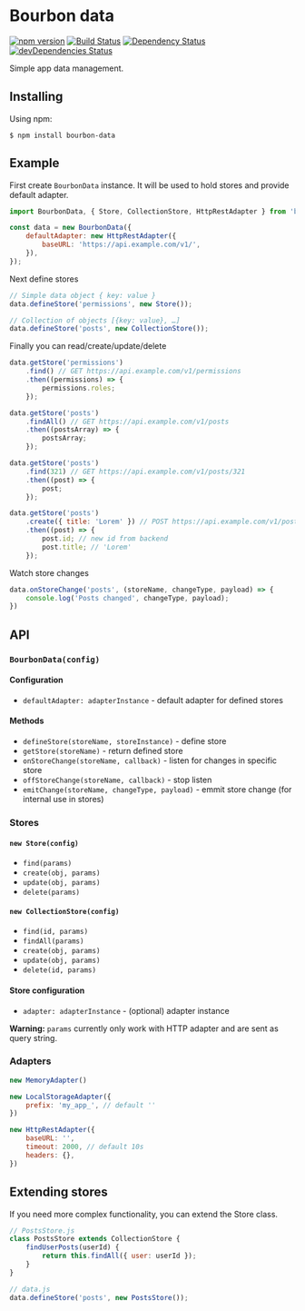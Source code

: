 # Bourbon data
[![npm version](https://img.shields.io/npm/v/bourbon-data.svg)](https://www.npmjs.com/package/bourbon-data)  [![Build Status](https://travis-ci.org/KacperKozak/bourbon-data.svg?branch=master)](https://travis-ci.org/KacperKozak/bourbon-data) [![Dependency Status](https://david-dm.org/KacperKozak/bourbon-data.svg)](https://david-dm.org/KacperKozak/bourbon-data) [![devDependencies Status](https://david-dm.org/KacperKozak/bourbon-data/dev-status.svg)](https://david-dm.org/KacperKozak/bourbon-data?type=dev)

Simple app data management.

## Installing

Using npm:

```
$ npm install bourbon-data
```

## Example

First create `BourbonData` instance.
It will be used to hold stores and provide default adapter.

```js
import BourbonData, { Store, CollectionStore, HttpRestAdapter } from 'bourbon-data';

const data = new BourbonData({
    defaultAdapter: new HttpRestAdapter({
        baseURL: 'https://api.example.com/v1/',
    }),
});
```

Next define stores

```js
// Simple data object { key: value }
data.defineStore('permissions', new Store());

// Collection of objects [{key: value}, …]
data.defineStore('posts', new CollectionStore());
```

Finally you can read/create/update/delete

```js
data.getStore('permissions')
    .find() // GET https://api.example.com/v1/permissions
    .then((permissions) => {
        permissions.roles;
    });

data.getStore('posts')
    .findAll() // GET https://api.example.com/v1/posts
    .then((postsArray) => {
        postsArray;
    });

data.getStore('posts')
    .find(321) // GET https://api.example.com/v1/posts/321
    .then((post) => {
        post;
    });

data.getStore('posts')
    .create({ title: 'Lorem' }) // POST https://api.example.com/v1/posts
    .then((post) => {
        post.id; // new id from backend
        post.title; // 'Lorem'
    });
```

Watch store changes

```js
data.onStoreChange('posts', (storeName, changeType, payload) => {
    console.log('Posts changed', changeType, payload);
})
```

## API

### `BourbonData(config)`

#### Configuration
 - `defaultAdapter: adapterInstance` - default adapter for defined stores

#### Methods
 - `defineStore(storeName, storeInstance)` - define store
 - `getStore(storeName)` - return defined store
 - `onStoreChange(storeName, callback)` - listen for changes in specific store
 - `offStoreChange(storeName, callback)` - stop listen
 - `emitChange(storeName, changeType, payload)` - emmit store change (for internal use in stores)


### Stores

#### `new Store(config)`
 - `find(params)`
 - `create(obj, params)`
 - `update(obj, params)`
 - `delete(params)`

#### `new CollectionStore(config)`
 - `find(id, params)`
 - `findAll(params)`
 - `create(obj, params)`
 - `update(obj, params)`
 - `delete(id, params)`

#### Store configuration
 - `adapter: adapterInstance` - (optional) adapter instance

**Warning:** `params` currently only work with HTTP adapter and are sent as query string.



### Adapters
```js
new MemoryAdapter()
```
```js
new LocalStorageAdapter({
    prefix: 'my_app_', // default ''
})
```
```js
new HttpRestAdapter({
    baseURL: '',
    timeout: 2000, // default 10s
    headers: {},
})
```


## Extending stores

If you need more complex functionality, you can extend the Store class.
```js
// PostsStore.js
class PostsStore extends CollectionStore {
    findUserPosts(userId) {
        return this.findAll({ user: userId });
    }
}
```
```js
// data.js
data.defineStore('posts', new PostsStore());
```
